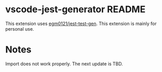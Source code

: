# vscode-jest-generator README

This extension uses [egm0121/jest-test-gen](https://github.com/egm0121/jest-test-gen).
This extension is mainly for personal use.

# Notes
Import does not work properly.
The next update is TBD.